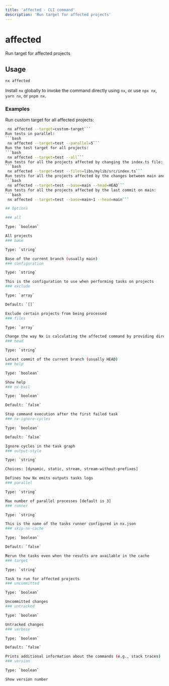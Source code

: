 ```yaml
---
title: 'affected - CLI command'
description: 'Run target for affected projects'
---
```


# affected

Run target for affected projects

## Usage

```bash
nx affected
```

Install `nx` globally to invoke the command directly using `nx`, or use `npx nx`, `yarn nx`, or `pnpm nx`.

### Examples

Run custom target for all affected projects:

````bash
 nx affected --target=custom-target```
Run tests in parallel:
```bash
 nx affected --target=test --parallel=5```
Run the test target for all projects:
```bash
 nx affected --target=test --all```
Run tests for all the projects affected by changing the index.ts file:
```bash
 nx affected --target=test --files=libs/mylib/src/index.ts```
Run tests for all the projects affected by the changes between main and HEAD (e.g., PR):
```bash
 nx affected --target=test --base=main --head=HEAD```
Run tests for all the projects affected by the last commit on main:
```bash
 nx affected --target=test --base=main~1 --head=main```

## Options

### all

Type: `boolean`

All projects
### base

Type: `string`

Base of the current branch (usually main)
### configuration

Type: `string`

This is the configuration to use when performing tasks on projects
### exclude

Type: `array`

Default: `[]`

Exclude certain projects from being processed
### files

Type: `array`

Change the way Nx is calculating the affected command by providing directly changed files, list of files delimited by commas
### head

Type: `string`

Latest commit of the current branch (usually HEAD)
### help

Type: `boolean`

Show help
### nx-bail

Type: `boolean`

Default: `false`

Stop command execution after the first failed task
### nx-ignore-cycles

Type: `boolean`

Default: `false`

Ignore cycles in the task graph
### output-style

Type: `string`

Choices: [dynamic, static, stream, stream-without-prefixes]

Defines how Nx emits outputs tasks logs
### parallel

Type: `string`

Max number of parallel processes [default is 3]
### runner

Type: `string`

This is the name of the tasks runner configured in nx.json
### skip-nx-cache

Type: `boolean`

Default: `false`

Rerun the tasks even when the results are available in the cache
### target

Type: `string`

Task to run for affected projects
### uncommitted

Type: `boolean`

Uncommitted changes
### untracked

Type: `boolean`

Untracked changes
### verbose

Type: `boolean`

Default: `false`

Prints additional information about the commands (e.g., stack traces)
### version

Type: `boolean`

Show version number
````
